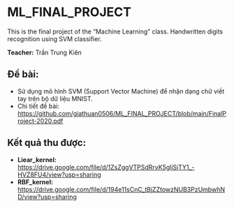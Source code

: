 # ML_FINAL_PROJECT
  This is the final project of the “Machine Learning” class.  Handwritten digits recognition using SVM classifier.
  
  **Teacher:** Trần Trung Kiên

## Đề bài: 
- Sử dụng mô hình SVM (Support Vector Machine) để nhận dạng chữ viết tay trên bộ dữ liệu MNIST.
- Chi tiết đề bài: https://github.com/giathuan0506/ML_FINAL_PROJECT/blob/main/FinalProject-2020.pdf

## Kết quả thu được: 
- **Liear_kernel:** https://drive.google.com/file/d/1ZsZggVTPSdRrvK5gliSjTY1_-HVZ8FU4/view?usp=sharing
- **RBF_kernel:** https://drive.google.com/file/d/194e11sCnC_tBjZZtowzNUB3PzUmbwhND/view?usp=sharing
